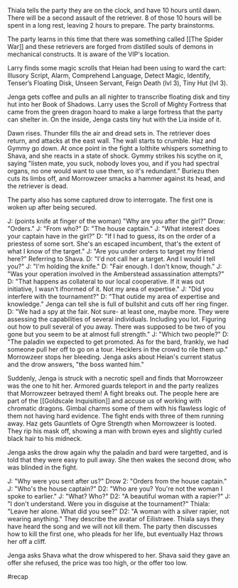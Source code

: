 Thiala tells the party they are on the clock, and have 10 hours until dawn. There will be a second assault of the retriever. 8 of those 10 hours will be spent in a long rest, leaving 2 hours to prepare. The party brainstorms.

The party learns in this time that there was something called [[The Spider War]] and these retrievers are forged from distilled souls of demons in mechanical constructs. It is aware of the VIP's location.

Larry finds some magic scrolls that Heian had been using to ward the cart: 
Illusory Script, Alarm, Comprehend Language, Detect Magic, Identify, Tenser’s Floating Disk, Unseen Servant, Feign Death (lvl 3), Tiny Hut (lvl 3).

Jenga gets coffee and pulls an all nighter to transcribe floating disk and tiny hut into her Book of Shadows. Larry uses the Scroll of Mighty Fortress that came from the green dragon hoard to make a large fortress that the party can shelter in. On the inside, Jenga casts tiny hut with the Lia inside of it.

Dawn rises. Thunder fills the air and dread sets in. The retriever does return, and attacks at the east wall. The wall starts to crumble. Haz and Gymmy go down. At once point in the fight a lolthite whispers something to Shava, and she reacts in a state of shock. 
Gymmy strikes his scythe on it, saying "listen mate, you suck, nobody loves you, and if you had spectral organs, no one would want to use them, so it's redundant."
Buriezu then cuts its limbs off, and Morrowzeer smacks a hammer against its head, and the retriever is dead.

The party also has some captured drow to interrogate. The first one is woken up after being secured.

J: (points knife at finger of the woman) "Why are you after the girl?"
Drow: "Orders."
J: "From who?"
D: "The house captain."
J: "What interest does your captain have in the girl?"
D: "If I had to guess, its on the order of a priestess of some sort. She's an escaped incumbent, that's the extent of what I know of the target."
J: "Are you under orders to target my friend here?" Referring to Shava.
D: "I'd not call her a target. And I would I tell you?"
J: "I'm holding the knife."
D: "Fair enough. I don't know, though."
J: "Was your operation involved in the Amberstead assassination attempts?"
D: "That happens as collateral to our local cooperative. If it was out initiative, I wasn't ifnormed of it. Not my area of expertise."
J: "Did you interfere with the tournament?"
D: "That outide my area of expertise and knowledge."
Jenga can tell she is full of bullshit and cuts off her ring finger.
D: "We had a spy at the fair. Not sure- at least one, maybe more. They were assessing the capabilities of several individuals. Including you lot. Figuring out how to pull several of you away. There was supposed to be two of you gone but you seem to be at almost full strength."
J: "Which two people?"
D: "The paladin we expected to get promoted. As for the bard, frankly, we had someone pull her off to go on a tour. Hecklers in the crowd to rile them up."
Morrowzeer stops her bleeding. Jenga asks about Heian's current status and the drow answers, "the boss wanted him."

Suddenly, Jenga is struck with a necrotic spell and finds that Morrowzeer was the one to hit her. Armored guards teleport in and the party realizes that Morrowzeer betrayed them! A fight breaks out. The people here are part of the [[Goldscale Inquisition]] and accuse us of working with chromatic dragons. Gimbal charms some of them with his flawless logic of them not having hard evidence. The fight ends with three of them running away. Haz gets Gauntlets of Ogre Strength when Morrowzeer is looted. They rip his mask off, showing a man with brown eyes and slightly curled black hair to his midneck. 

Jenga asks the drow again why the paladin and bard were targetted, and is told that they were easy to pull away. She then wakes the second drow, who was blinded in the fight.

J: "Why were you sent after us?"
Drow 2: "Orders from the house captain."
J: "Who's the house captain?"
D2: "Who are you? You're not the woman I spoke to earlier."
J: "What? Who?"
D2: "A beautiful woman with a rapier?"
J: "I don't understand. Were you in disguise at the tournament?"
Thiala: "Leave her alone. What did you see?"
D2: "A woman with a silver rapier, not wearing anything." They describe the avatar of Eilistraee. Thiala says they have heard the song and we will not kill them. The party then discusses how to kill the first one, who pleads for her life, but eventually Haz throws her off a cliff. 

Jenga asks Shava what the drow whispered to her. Shava said they gave an offer she refused, the price was too high, or the offer too low.

#recap
